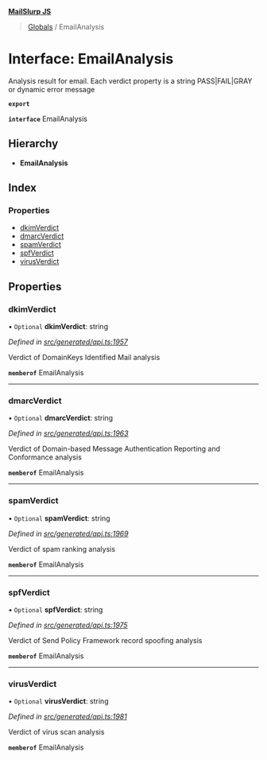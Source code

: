 **[MailSlurp JS](../README.md)**

> [Globals](../README.md) / EmailAnalysis

# Interface: EmailAnalysis

Analysis result for email. Each verdict property is a string PASS|FAIL|GRAY or dynamic error message

**`export`** 

**`interface`** EmailAnalysis

## Hierarchy

* **EmailAnalysis**

## Index

### Properties

* [dkimVerdict](emailanalysis.md#dkimverdict)
* [dmarcVerdict](emailanalysis.md#dmarcverdict)
* [spamVerdict](emailanalysis.md#spamverdict)
* [spfVerdict](emailanalysis.md#spfverdict)
* [virusVerdict](emailanalysis.md#virusverdict)

## Properties

### dkimVerdict

• `Optional` **dkimVerdict**: string

*Defined in [src/generated/api.ts:1957](https://github.com/mailslurp/mailslurp-client/blob/3871a9e/src/generated/api.ts#L1957)*

Verdict of DomainKeys Identified Mail analysis

**`memberof`** EmailAnalysis

___

### dmarcVerdict

• `Optional` **dmarcVerdict**: string

*Defined in [src/generated/api.ts:1963](https://github.com/mailslurp/mailslurp-client/blob/3871a9e/src/generated/api.ts#L1963)*

Verdict of Domain-based Message Authentication Reporting and Conformance analysis

**`memberof`** EmailAnalysis

___

### spamVerdict

• `Optional` **spamVerdict**: string

*Defined in [src/generated/api.ts:1969](https://github.com/mailslurp/mailslurp-client/blob/3871a9e/src/generated/api.ts#L1969)*

Verdict of spam ranking analysis

**`memberof`** EmailAnalysis

___

### spfVerdict

• `Optional` **spfVerdict**: string

*Defined in [src/generated/api.ts:1975](https://github.com/mailslurp/mailslurp-client/blob/3871a9e/src/generated/api.ts#L1975)*

Verdict of Send Policy Framework record spoofing analysis

**`memberof`** EmailAnalysis

___

### virusVerdict

• `Optional` **virusVerdict**: string

*Defined in [src/generated/api.ts:1981](https://github.com/mailslurp/mailslurp-client/blob/3871a9e/src/generated/api.ts#L1981)*

Verdict of virus scan analysis

**`memberof`** EmailAnalysis
